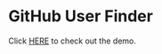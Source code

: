 # GitHub User Finder

Click [HERE](https://hilarious-manatee-541859.netlify.app/) to check out the demo.